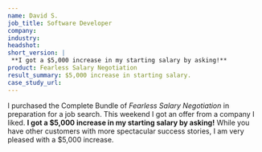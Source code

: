 ```yaml
---
name: David S.
job_title: Software Developer
company: 
industry: 
headshot: 
short_version: |
 **I got a $5,000 increase in my starting salary by asking!**
product: Fearless Salary Negotiation
result_summary: $5,000 increase in starting salary.
case_study_url: 
---
```


I purchased the Complete Bundle of _Fearless Salary Negotiation_ in preparation for a job search. This weekend I got an offer from a company I liked. **I got a $5,000 increase in my starting salary by asking!** While you have other customers with more spectacular success stories, I am very pleased with a $5,000 increase.